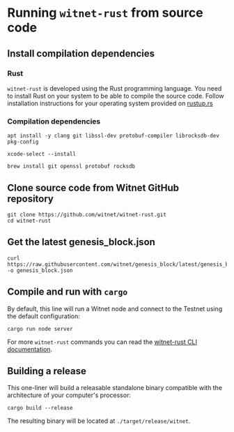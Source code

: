 # Running `witnet-rust` from source code

## Install compilation dependencies

### Rust 

`witnet-rust` is developed using the Rust programming language.
You need to install Rust on your system to be able to compile the source code.
Follow installation instructions for your operating system provided on [rustup.rs][rustup]

### Compilation dependencies

```console tab="GNU/Linux (apt)"
apt install -y clang git libssl-dev protobuf-compiler librocksdb-dev pkg-config
```

```console tab="macOS"
xcode-select --install

brew install git openssl protobuf rocksdb
```

## Clone source code from Witnet GitHub repository

```console tab="HTTPS"
git clone https://github.com/witnet/witnet-rust.git
cd witnet-rust
```

## Get the latest genesis_block.json

```console
curl https://raw.githubusercontent.com/witnet/genesis_block/latest/genesis_block.json -o genesis_block.json
```

## Compile and run with `cargo`

By default, this line will run a Witnet node and connect to the Testnet using the default configuration:

```console
cargo run node server
```

For more `witnet-rust` commands you can read the [witnet-rust CLI documentation][CLI].

## Building a release

This one-liner will build a releasable standalone binary compatible with the architecture of your computer's processor:

```console
cargo build --release
```

The resulting binary will be located at `./target/release/witnet`.

[rustup]: https://rustup.rs/
[CLI]: /node-operators/cli
